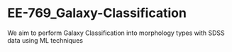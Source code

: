 # EE-769_Galaxy-Classification
We aim to perform Galaxy Classification into morphology types with SDSS data using ML techniques

